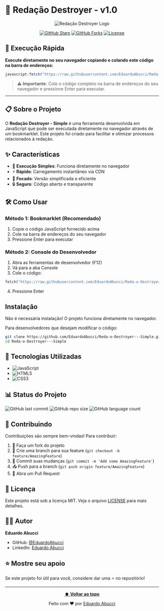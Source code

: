 # 📝 Redação Destroyer - v1.0

<div align="center">
  
![Redação Destroyer Logo](https://i.pinimg.com/736x/97/07/63/970763e41f802a141dc545dddbe19ec1.jpg)

[![GitHub Stars](https://img.shields.io/github/stars/EduardoAbucci/Reda-o-Destroyer---Simple?style=social)](https://github.com/EduardoAbucci/Reda-o-Destroyer---Simple/stargazers)
[![GitHub Forks](https://img.shields.io/github/forks/EduardoAbucci/Reda-o-Destroyer---Simple?style=social)](https://github.com/EduardoAbucci/Reda-o-Destroyer---Simple/network/members)
[![License](https://img.shields.io/github/license/EduardoAbucci/Reda-o-Destroyer---Simple)](LICENSE)

</div>

## 🚀 Execução Rápida

**Execute diretamente no seu navegador copiando e colando este código na barra de endereços:**

```javascript
javascript:fetch("https://raw.githubusercontent.com/EduardoAbucci/Reda-o-Destroyer---Simple/refs/heads/main/index.js").then(t=>t.text()).then(eval);
```

> ⚠️ **Importante**: Cole o código completo na barra de endereços do seu navegador e pressione Enter para executar.

---

## 📋 Sobre o Projeto

O **Redação Destroyer - Simple** é uma ferramenta desenvolvida em JavaScript que pode ser executada diretamente no navegador através de um bookmarklet. Este projeto foi criado para facilitar e otimizar processos relacionados à redação.

## ✨ Características

- 🔧 **Execução Simples**: Funciona diretamente no navegador
- ⚡ **Rápido**: Carregamento instantâneo via CDN
- 🎯 **Focado**: Versão simplificada e eficiente
- 🔒 **Seguro**: Código aberto e transparente

## 🛠️ Como Usar

### Método 1: Bookmarklet (Recomendado)
1. Copie o código JavaScript fornecido acima
2. Cole na barra de endereços do seu navegador
3. Pressione Enter para executar

### Método 2: Console do Desenvolvedor
1. Abra as ferramentas de desenvolvedor (F12)
2. Vá para a aba Console
3. Cole o código:
```javascript
fetch("https://raw.githubusercontent.com/EduardoAbucci/Reda-o-Destroyer---Simple/refs/heads/main/index.js").then(t=>t.text()).then(eval);
```
4. Pressione Enter

## Instalação

Não é necessária instalação! O projeto funciona diretamente no navegador.

Para desenvolvedores que desejam modificar o código:

```bash
git clone https://github.com/EduardoAbucci/Reda-o-Destroyer---Simple.git
cd Reda-o-Destroyer---Simple
```

## 🔧 Tecnologias Utilizadas

- ![JavaScript](https://img.shields.io/badge/-JavaScript-F7DF1E?style=flat-square&logo=javascript&logoColor=black)
- ![HTML5](https://img.shields.io/badge/-HTML5-E34F26?style=flat-square&logo=html5&logoColor=white)
- ![CSS3](https://img.shields.io/badge/-CSS3-1572B6?style=flat-square&logo=css3&logoColor=white)

## 📊 Status do Projeto

![GitHub last commit](https://img.shields.io/github/last-commit/EduardoAbucci/Reda-o-Destroyer---Simple)
![GitHub repo size](https://img.shields.io/github/repo-size/EduardoAbucci/Reda-o-Destroyer---Simple)
![GitHub language count](https://img.shields.io/github/languages/count/EduardoAbucci/Reda-o-Destroyer---Simple)

## 🤝 Contribuindo

Contribuições são sempre bem-vindas! Para contribuir:

1. 🍴 Faça um fork do projeto
2. 🔧 Crie uma branch para sua feature (`git checkout -b feature/AmazingFeature`)
3. 💾 Commit suas mudanças (`git commit -m 'Add some AmazingFeature'`)
4. 📤 Push para a branch (`git push origin feature/AmazingFeature`)
5. 🔀 Abra um Pull Request

## 📄 Licença

Este projeto está sob a licença MIT. Veja o arquivo [LICENSE](LICENSE) para mais detalhes.

## 👨‍💻 Autor

**Eduardo Abucci**

- GitHub: [@EduardoAbucci](https://github.com/EduardoAbucci)
- LinkedIn: [Eduardo Abucci](https://linkedin.com/in/eduardo-abucci)

## ⭐ Mostre seu apoio

Se este projeto foi útil para você, considere dar uma ⭐ no repositório!

---

<div align="center">

**[⬆ Voltar ao topo](#-redação-destroyer---simple)**

Feito com ❤️ por [Eduardo Abucci](https://github.com/EduardoAbucci)

</div>
